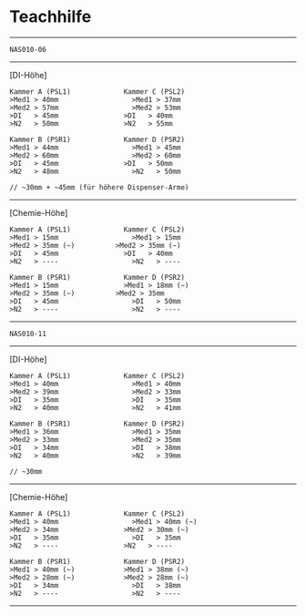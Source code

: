 # Teachhilfe

-----------------------------------------------------------------------------------

	NAS010-06

-----------------------------------------------------------------------------------
[DI-Höhe]

	Kammer A (PSL1)				Kammer C (PSL2)
	>Med1 > 40mm				  >Med1 > 37mm
	>Med2 > 57mm				  >Med2 > 53mm
	>DI   > 45mm			  	>DI   > 40mm
	>N2   > 50mm			  	>N2   > 55mm

	Kammer B (PSR1)				Kammer D (PSR2)
	>Med1 > 44mm				  >Med1 > 45mm
	>Med2 > 60mm				  >Med2 > 60mm
	>DI   > 45mm			  	>DI   > 50mm
	>N2   > 48mm				  >N2   > 50mm

	// ~30mm + ~45mm (für höhere Dispenser-Arme)

-----------------------------------------------------------------------------------
[Chemie-Höhe]

	Kammer A (PSL1)				Kammer C (PSL2)
	>Med1 > 15mm				  >Med1 > 15mm
	>Med2 > 35mm (~)		  >Med2 > 35mm (~)
	>DI   > 45mm			  	>DI   > 40mm
	>N2   > ----				  >N2   > ----

	Kammer B (PSR1)				Kammer D (PSR2)
	>Med1 > 15mm			  	>Med1 > 18mm (~)
	>Med2 > 35mm (~)		  >Med2 > 35mm
	>DI   > 45mm				  >DI   > 50mm
	>N2   > ----				  >N2   > ----

-----------------------------------------------------------------------------------

	NAS010-11

-----------------------------------------------------------------------------------
[DI-Höhe]

	Kammer A (PSL1)				Kammer C (PSL2)
	>Med1 > 40mm				  >Med1 > 40mm
	>Med2 > 39mm				  >Med2 > 33mm
	>DI   > 35mm				  >DI   > 35mm
	>N2   > 40mm				  >N2   > 41mm

	Kammer B (PSR1)				Kammer D (PSR2)
	>Med1 > 36mm				  >Med1 > 35mm
	>Med2 > 33mm				  >Med2 > 35mm
	>DI   > 34mm				  >DI   > 38mm
	>N2   > 40mm				  >N2   > 39mm

	// ~30mm

-----------------------------------------------------------------------------------
[Chemie-Höhe]

	Kammer A (PSL1)				Kammer C (PSL2)
	>Med1 > 40mm				  >Med1 > 40mm (~)
	>Med2 > 34mm			  	>Med2 > 30mm (~)
	>DI   > 35mm				  >DI   > 35mm
	>N2   > ----			  	>N2   > ----

	Kammer B (PSR1)				Kammer D (PSR2)
	>Med1 > 40mm (~)			>Med1 > 38mm (~)
	>Med2 > 28mm (~)			>Med2 > 28mm (~)
	>DI   > 34mm				  >DI   > 38mm
	>N2   > ----				  >N2   > ----

-----------------------------------------------------------------------------------
